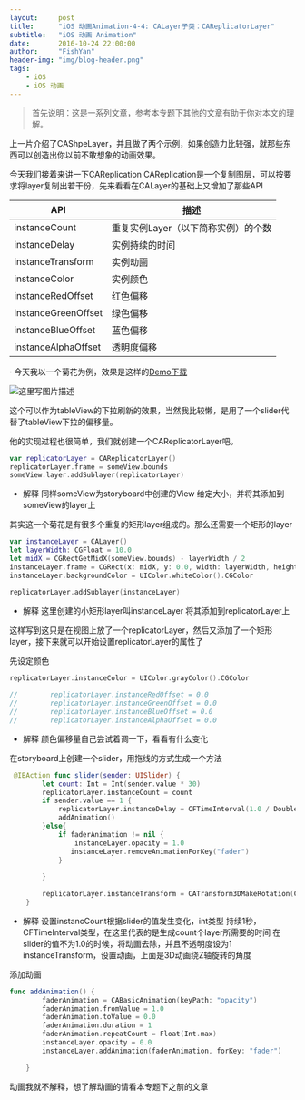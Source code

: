 ```yaml
---
layout:     post
title:      "iOS 动画Animation-4-4: CALayer子类：CAReplicatorLayer"
subtitle:   "iOS 动画 Animation"
date:       2016-10-24 22:00:00
author:     "FishYan"
header-img: "img/blog-header.png"
tags:
    - iOS
    - iOS 动画
---
```


>首先说明：这是一系列文章，参考本专题下其他的文章有助于你对本文的理解。

上一片介绍了CAShpeLayer，并且做了两个示例，如果创造力比较强，就那些东西可以创造出你以前不敢想象的动画效果。

今天我们接着来讲一下CAReplication
CAReplication是一个复制图层，可以按要求将layer复制出若干份，先来看看在CALayer的基础上又增加了那些API

| API | 描述 |
| - | -- |
| instanceCount|重复实例Layer（以下简称实例）的个数 |
|instanceDelay|实例持续的时间|
|instanceTransform|实例动画|
|instanceColor|实例颜色|
|instanceRedOffset|红色偏移|
|instanceGreenOffset|绿色偏移|
|instanceBlueOffset|蓝色偏移|
|instanceAlphaOffset|透明度偏移|
·
今天我以一个菊花为例，效果是这样的[Demo下载](https://github.com/fish-yan/CAReplicatorLayer)

![这里写图片描述](http://img.blog.csdn.net/20160413225941990)

这个可以作为tableView的下拉刷新的效果，当然我比较懒，是用了一个slider代替了tableView下拉的偏移量。

他的实现过程也很简单，我们就创建一个CAReplicatorLayer吧。
```swift
var replicatorLayer = CAReplicatorLayer()
replicatorLayer.frame = someView.bounds
someView.layer.addSublayer(replicatorLayer)
```
- 解释
同样someView为storyboard中创建的View
给定大小，并将其添加到someView的layer上


其实这一个菊花是有很多个重复的矩形layer组成的。那么还需要一个矩形的layer
```swift
var instanceLayer = CALayer()
let layerWidth: CGFloat = 10.0
let midX = CGRectGetMidX(someView.bounds) - layerWidth / 2
instanceLayer.frame = CGRect(x: midX, y: 0.0, width: layerWidth, height: layerWidth * 2.5)
instanceLayer.backgroundColor = UIColor.whiteColor().CGColor

replicatorLayer.addSublayer(instanceLayer)
```
- 解释
这里创建的小矩形layer叫instanceLayer
将其添加到replicatorLayer上

这样写到这只是在视图上放了一个replicatorLayer，然后又添加了一个矩形layer，接下来就可以开始设置replicatorLayer的属性了

先设定颜色
```swift
replicatorLayer.instanceColor = UIColor.grayColor().CGColor
     
//        replicatorLayer.instanceRedOffset = 0.0
//        replicatorLayer.instanceGreenOffset = 0.0
//        replicatorLayer.instanceBlueOffset = 0.0
//        replicatorLayer.instanceAlphaOffset = 0.0
```
- 解释
颜色偏移量自己尝试着调一下，看看有什么变化   

在storyboard上创建一个slider，用拖线的方式生成一个方法
```swift
 @IBAction func slider(sender: UISlider) {
        let count: Int = Int(sender.value * 30)
        replicatorLayer.instanceCount = count
        if sender.value == 1 {
            replicatorLayer.instanceDelay = CFTimeInterval(1.0 / Double(count))
            addAnimation()
        }else{
            if faderAnimation != nil {
                instanceLayer.opacity = 1.0
               instanceLayer.removeAnimationForKey("fader")
            }
            
        }
        
        replicatorLayer.instanceTransform = CATransform3DMakeRotation(CGFloat(Float(M_PI * 2.0) * sender.value / Float(count)), 0.0, 0.0, 1.0)
    }
```
- 解释
设置instancCount根据slider的值发生变化，int类型
持续1秒，CFTimeInterval类型，在这里代表的是生成count个layer所需要的时间
在slider的值不为1.0的时候，将动画去除，并且不透明度设为1
instanceTransform，设置动画，上面是3D动画绕Z轴旋转的角度

添加动画
```swift
func addAnimation() {
        faderAnimation = CABasicAnimation(keyPath: "opacity")
        faderAnimation.fromValue = 1.0
        faderAnimation.toValue = 0.0
        faderAnimation.duration = 1
        faderAnimation.repeatCount = Float(Int.max)
        instanceLayer.opacity = 0.0
        instanceLayer.addAnimation(faderAnimation, forKey: "fader")
        
    }

```
动画我就不解释，想了解动画的请看本专题下之前的文章